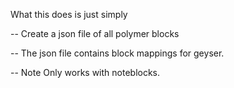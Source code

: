 What this does is just simply

-- Create a json file of all polymer blocks

-- The json file contains block mappings for geyser.

-- Note
Only works with noteblocks.
